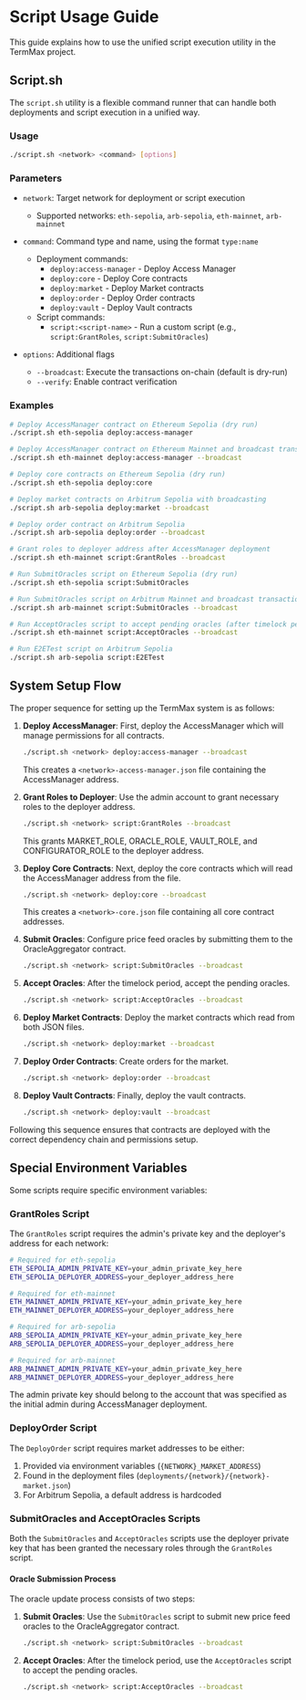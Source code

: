 # Script Usage Guide

This guide explains how to use the unified script execution utility in the TermMax project.

## Script.sh

The `script.sh` utility is a flexible command runner that can handle both deployments and script execution in a unified way.

### Usage

```bash
./script.sh <network> <command> [options]
```

### Parameters

- `network`: Target network for deployment or script execution
  - Supported networks: `eth-sepolia`, `arb-sepolia`, `eth-mainnet`, `arb-mainnet`
  
- `command`: Command type and name, using the format `type:name`
  - Deployment commands: 
    - `deploy:access-manager` - Deploy Access Manager
    - `deploy:core` - Deploy Core contracts
    - `deploy:market` - Deploy Market contracts
    - `deploy:order` - Deploy Order contracts
    - `deploy:vault` - Deploy Vault contracts
  - Script commands:
    - `script:<script-name>` - Run a custom script (e.g., `script:GrantRoles`, `script:SubmitOracles`)
  
- `options`: Additional flags
  - `--broadcast`: Execute the transactions on-chain (default is dry-run)
  - `--verify`: Enable contract verification

### Examples

```bash
# Deploy AccessManager contract on Ethereum Sepolia (dry run)
./script.sh eth-sepolia deploy:access-manager

# Deploy AccessManager contract on Ethereum Mainnet and broadcast transactions
./script.sh eth-mainnet deploy:access-manager --broadcast

# Deploy core contracts on Ethereum Sepolia (dry run)
./script.sh eth-sepolia deploy:core

# Deploy market contracts on Arbitrum Sepolia with broadcasting
./script.sh arb-sepolia deploy:market --broadcast

# Deploy order contract on Arbitrum Sepolia
./script.sh arb-sepolia deploy:order --broadcast

# Grant roles to deployer address after AccessManager deployment
./script.sh eth-mainnet script:GrantRoles --broadcast

# Run SubmitOracles script on Ethereum Sepolia (dry run)
./script.sh eth-sepolia script:SubmitOracles

# Run SubmitOracles script on Arbitrum Mainnet and broadcast transactions
./script.sh arb-mainnet script:SubmitOracles --broadcast

# Run AcceptOracles script to accept pending oracles (after timelock period)
./script.sh eth-mainnet script:AcceptOracles --broadcast

# Run E2ETest script on Arbitrum Sepolia 
./script.sh arb-sepolia script:E2ETest
```

## System Setup Flow

The proper sequence for setting up the TermMax system is as follows:

1. **Deploy AccessManager**: First, deploy the AccessManager which will manage permissions for all contracts.
   ```bash
   ./script.sh <network> deploy:access-manager --broadcast
   ```
   This creates a `<network>-access-manager.json` file containing the AccessManager address.

2. **Grant Roles to Deployer**: Use the admin account to grant necessary roles to the deployer address.
   ```bash
   ./script.sh <network> script:GrantRoles --broadcast
   ```
   This grants MARKET_ROLE, ORACLE_ROLE, VAULT_ROLE, and CONFIGURATOR_ROLE to the deployer address.

3. **Deploy Core Contracts**: Next, deploy the core contracts which will read the AccessManager address from the file.
   ```bash
   ./script.sh <network> deploy:core --broadcast
   ```
   This creates a `<network>-core.json` file containing all core contract addresses.

4. **Submit Oracles**: Configure price feed oracles by submitting them to the OracleAggregator contract.
   ```bash
   ./script.sh <network> script:SubmitOracles --broadcast
   ```

5. **Accept Oracles**: After the timelock period, accept the pending oracles.
   ```bash
   ./script.sh <network> script:AcceptOracles --broadcast
   ```

6. **Deploy Market Contracts**: Deploy the market contracts which read from both JSON files.
   ```bash
   ./script.sh <network> deploy:market --broadcast
   ```

7. **Deploy Order Contracts**: Create orders for the market.
   ```bash
   ./script.sh <network> deploy:order --broadcast
   ```

8. **Deploy Vault Contracts**: Finally, deploy the vault contracts.
   ```bash
   ./script.sh <network> deploy:vault --broadcast
   ```

Following this sequence ensures that contracts are deployed with the correct dependency chain and permissions setup.

## Special Environment Variables

Some scripts require specific environment variables:

### GrantRoles Script

The `GrantRoles` script requires the admin's private key and the deployer's address for each network:

```bash
# Required for eth-sepolia
ETH_SEPOLIA_ADMIN_PRIVATE_KEY=your_admin_private_key_here
ETH_SEPOLIA_DEPLOYER_ADDRESS=your_deployer_address_here

# Required for eth-mainnet
ETH_MAINNET_ADMIN_PRIVATE_KEY=your_admin_private_key_here
ETH_MAINNET_DEPLOYER_ADDRESS=your_deployer_address_here

# Required for arb-sepolia
ARB_SEPOLIA_ADMIN_PRIVATE_KEY=your_admin_private_key_here
ARB_SEPOLIA_DEPLOYER_ADDRESS=your_deployer_address_here

# Required for arb-mainnet
ARB_MAINNET_ADMIN_PRIVATE_KEY=your_admin_private_key_here
ARB_MAINNET_DEPLOYER_ADDRESS=your_deployer_address_here
```

The admin private key should belong to the account that was specified as the initial admin during AccessManager deployment.

### DeployOrder Script

The `DeployOrder` script requires market addresses to be either:
1. Provided via environment variables (`{NETWORK}_MARKET_ADDRESS`)
2. Found in the deployment files (`deployments/{network}/{network}-market.json`)
3. For Arbitrum Sepolia, a default address is hardcoded

### SubmitOracles and AcceptOracles Scripts

Both the `SubmitOracles` and `AcceptOracles` scripts use the deployer private key that has been granted the necessary roles through the `GrantRoles` script.

#### Oracle Submission Process

The oracle update process consists of two steps:

1. **Submit Oracles**: Use the `SubmitOracles` script to submit new price feed oracles to the OracleAggregator contract.
   ```bash
   ./script.sh <network> script:SubmitOracles --broadcast
   ```

2. **Accept Oracles**: After the timelock period, use the `AcceptOracles` script to accept the pending oracles.
   ```bash
   ./script.sh <network> script:AcceptOracles --broadcast
   ```
